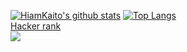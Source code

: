 [![HiamKaito's github stats](https://github-readme-stats.vercel.app/api?username=HiamKaito&show_icons=true&line_height=21&show_icons=true&theme=vue)](https://github.com/anuraghazra/github-readme-stats)
[![Top Langs](https://github-readme-stats.vercel.app/api/top-langs/?username=HiamKaito&show_icons=true&layout=compact&theme=vue)](https://github.com/anuraghazra/github-readme-stats)
<br>
[Hacker rank](https://www.hackerrank.com/tangchichung1871) 
<br>
![](https://komarev.com/ghpvc/?username=HiamKaito&color=blueviolet&style=flat-square&label=Visitors)
